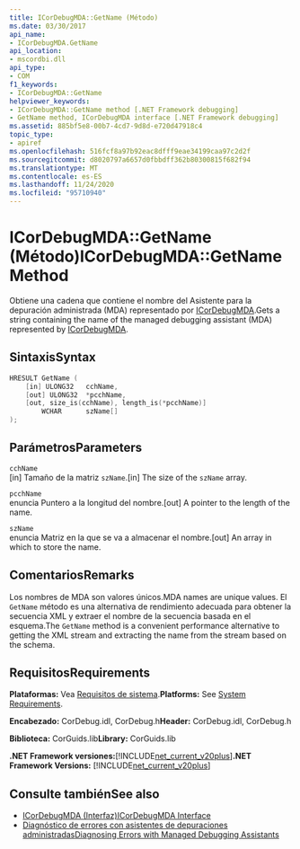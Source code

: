 ```yaml
---
title: ICorDebugMDA::GetName (Método)
ms.date: 03/30/2017
api_name:
- ICorDebugMDA.GetName
api_location:
- mscordbi.dll
api_type:
- COM
f1_keywords:
- ICorDebugMDA::GetName
helpviewer_keywords:
- ICorDebugMDA::GetName method [.NET Framework debugging]
- GetName method, ICorDebugMDA interface [.NET Framework debugging]
ms.assetid: 885bf5e8-00b7-4cd7-9d8d-e720d47918c4
topic_type:
- apiref
ms.openlocfilehash: 516fcf8a97b92eac8dfff9eae34199caa97c2d2f
ms.sourcegitcommit: d8020797a6657d0fbbdff362b80300815f682f94
ms.translationtype: MT
ms.contentlocale: es-ES
ms.lasthandoff: 11/24/2020
ms.locfileid: "95710940"
---
```

# <a name="icordebugmdagetname-method"></a><span data-ttu-id="13851-102">ICorDebugMDA::GetName (Método)</span><span class="sxs-lookup"><span data-stu-id="13851-102">ICorDebugMDA::GetName Method</span></span>

<span data-ttu-id="13851-103">Obtiene una cadena que contiene el nombre del Asistente para la depuración administrada (MDA) representado por [ICorDebugMDA](icordebugmda-interface.md).</span><span class="sxs-lookup"><span data-stu-id="13851-103">Gets a string containing the name of the managed debugging assistant (MDA) represented by [ICorDebugMDA](icordebugmda-interface.md).</span></span>  
  
## <a name="syntax"></a><span data-ttu-id="13851-104">Sintaxis</span><span class="sxs-lookup"><span data-stu-id="13851-104">Syntax</span></span>  
  
```cpp  
HRESULT GetName (  
    [in] ULONG32   cchName,  
    [out] ULONG32  *pcchName,  
    [out, size_is(cchName), length_is(*pcchName)]  
        WCHAR      szName[]  
);  
```  
  
## <a name="parameters"></a><span data-ttu-id="13851-105">Parámetros</span><span class="sxs-lookup"><span data-stu-id="13851-105">Parameters</span></span>  

 `cchName`  
 <span data-ttu-id="13851-106">[in] Tamaño de la matriz `szName`.</span><span class="sxs-lookup"><span data-stu-id="13851-106">[in] The size of the `szName` array.</span></span>  
  
 `pcchName`  
 <span data-ttu-id="13851-107">enuncia Puntero a la longitud del nombre.</span><span class="sxs-lookup"><span data-stu-id="13851-107">[out] A pointer to the length of the name.</span></span>  
  
 `szName`  
 <span data-ttu-id="13851-108">enuncia Matriz en la que se va a almacenar el nombre.</span><span class="sxs-lookup"><span data-stu-id="13851-108">[out] An array in which to store the name.</span></span>  
  
## <a name="remarks"></a><span data-ttu-id="13851-109">Comentarios</span><span class="sxs-lookup"><span data-stu-id="13851-109">Remarks</span></span>  

 <span data-ttu-id="13851-110">Los nombres de MDA son valores únicos.</span><span class="sxs-lookup"><span data-stu-id="13851-110">MDA names are unique values.</span></span> <span data-ttu-id="13851-111">El `GetName` método es una alternativa de rendimiento adecuada para obtener la secuencia XML y extraer el nombre de la secuencia basada en el esquema.</span><span class="sxs-lookup"><span data-stu-id="13851-111">The `GetName` method is a convenient performance alternative to getting the XML stream and extracting the name from the stream based on the schema.</span></span>  
  
## <a name="requirements"></a><span data-ttu-id="13851-112">Requisitos</span><span class="sxs-lookup"><span data-stu-id="13851-112">Requirements</span></span>  

 <span data-ttu-id="13851-113">**Plataformas:** Vea [Requisitos de sistema](../../get-started/system-requirements.md).</span><span class="sxs-lookup"><span data-stu-id="13851-113">**Platforms:** See [System Requirements](../../get-started/system-requirements.md).</span></span>  
  
 <span data-ttu-id="13851-114">**Encabezado:** CorDebug.idl, CorDebug.h</span><span class="sxs-lookup"><span data-stu-id="13851-114">**Header:** CorDebug.idl, CorDebug.h</span></span>  
  
 <span data-ttu-id="13851-115">**Biblioteca:** CorGuids.lib</span><span class="sxs-lookup"><span data-stu-id="13851-115">**Library:** CorGuids.lib</span></span>  
  
 <span data-ttu-id="13851-116">**.NET Framework versiones:**[!INCLUDE[net_current_v20plus](../../../../includes/net-current-v20plus-md.md)]</span><span class="sxs-lookup"><span data-stu-id="13851-116">**.NET Framework Versions:** [!INCLUDE[net_current_v20plus](../../../../includes/net-current-v20plus-md.md)]</span></span>  
  
## <a name="see-also"></a><span data-ttu-id="13851-117">Consulte también</span><span class="sxs-lookup"><span data-stu-id="13851-117">See also</span></span>

- [<span data-ttu-id="13851-118">ICorDebugMDA (Interfaz)</span><span class="sxs-lookup"><span data-stu-id="13851-118">ICorDebugMDA Interface</span></span>](icordebugmda-interface.md)
- [<span data-ttu-id="13851-119">Diagnóstico de errores con asistentes de depuraciones administradas</span><span class="sxs-lookup"><span data-stu-id="13851-119">Diagnosing Errors with Managed Debugging Assistants</span></span>](../../debug-trace-profile/diagnosing-errors-with-managed-debugging-assistants.md)
